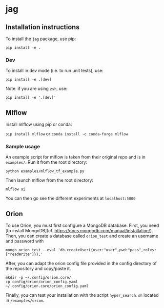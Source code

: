 # jag

## Installation instructions

To install the `jag` package, use pip:

`pip install -e .`

### Dev

To install in dev mode (i.e. to run unit tests), use:

`pip install -e .[dev]`

Note: if you are using `zsh`, use:

`pip install -e '.[dev]'`

## Mlflow

Install mlflow using pip or conda:

`pip install mlflow` or `conda install -c conda-forge mlflow`

### Sample usage

An example script for mlflow is taken from their original repo and is in `examples/`. Run it from the root directory:

`python examples/mlflow_tf_example.py`

Then launch mlflow from the root directory:

`mlflow ui`

You can then go see the different experiments at `localhost:5000`

## Orion

To use Orion, you must first configure a MongoDB database.
First, you need [to install MongoDB](cf. https://docs.mongodb.com/manual/installation/).
Then, you can create a database called `orion_test` and create an username and password with 
```
mongo orion_test --eval 'db.createUser({user:"user",pwd:"pass",roles:["readWrite"]});'
```
After, you can adapt the orion config file provided in the config directory of the repository and copy/paste it.
```
mkdir -p ~/.config/orion.core/
cp config/orion/orion_config.yaml ~/.config/orion.core/orion_config.yaml
```
Finally, you can test your installation with the script `hyper_search.sh` located in `/examples/orion`.
